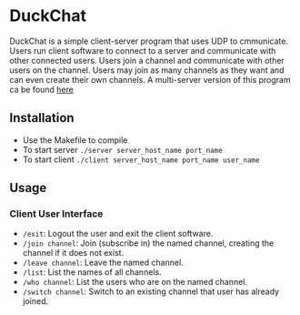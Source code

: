 # DuckChat
DuckChat is a simple client-server program that uses UDP to cmmunicate. Users run client software to connect to a server and communicate
with other connected users. Users join a channel and communicate with
other users on the channel. Users may join as many channels as they want and can even create their own channels. A multi-server version of this program ca be found [here](https://github.com/ssaleem/Duckchat/tree/multi-server)

## Installation
- Use the Makefile to compile
- To start server `./server server_host_name port_name`
- To start client `./client server_host_name port_name user_name`

## Usage
### Client User Interface
- `/exit`: Logout the user and exit the client software.
- `/join channel`: Join (subscribe in) the named channel, creating the channel if it does not exist.
- `/leave channel`: Leave the named channel.
- `/list`: List the names of all channels.
- `/who channel`: List the users who are on the named channel.
- `/switch channel`: Switch to an existing channel that user has already joined.
